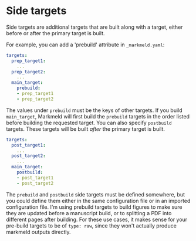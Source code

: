# Side targets

Side targets are additional targets that are built along with a target, either before or after the primary target is built. 

For example, you can add a 'prebuild' attribute in `_markmeld.yaml`:

```yaml
targets:
  prep_target1:
    ...
  prep_target2:
    ...    
  main_target:
    prebuild: 
    - prep_target1
    - prep_target2
```

The values under `prebuild` must be the keys of other targets. If you build `main_target`, Markmeld will first build the `prebuild` targets in the order listed before building the requested target. You can also specify `postbuild` targets. These targets will be built *after* the primary target is built.

```yaml
targets:
  post_target1:
    ...
  post_target2:
    ...    
  main_target:
    postbuild: 
    - post_target1
    - post_target2
```

The `prebuild` and `postbuild` side targets must be defined somewhere, but you could define them either in the same configuration file or in an imported configuration file. I'm using prebuild targets to build figures to make sure they are updated before a manuscript build, or to splitting a PDF into different pages after building. For these use cases, it makes sense for your pre-build targets to be of `type: raw`, since they won't actually produce markmeld outputs directly.
